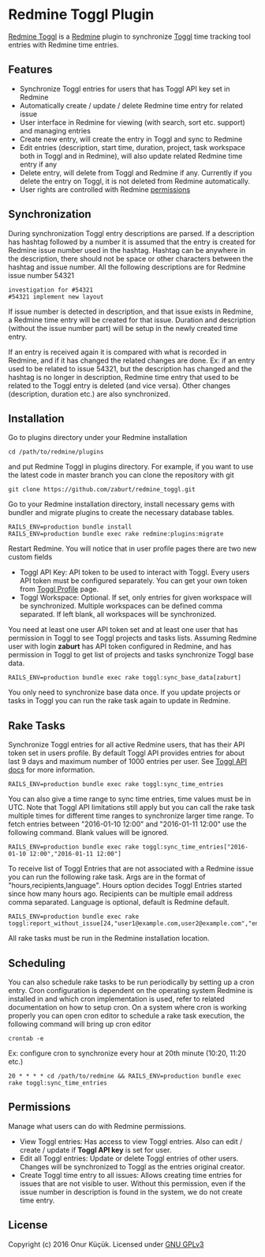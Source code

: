 
# Redmine Toggl Plugin

[Redmine Toggl](/) is a [Redmine](https://www.redmine.org) plugin to synchronize [Toggl](https://www.toggl.com) time tracking tool entries with Redmine time entries.


## Features

* Synchronize Toggl entries for users that has Toggl API key set in Redmine
* Automatically create / update / delete Redmine time entry for related issue
* User interface in Redmine for viewing (with search, sort etc. support) and managing entries
* Create new entry, will create the entry in Toggl and sync to Redmine
* Edit entries (description, start time, duration, project, task workspace both in Toggl and in Redmine), will also update related Redmine time entry if any
* Delete entry, will delete from Toggl and Redmine if any. Currently if you delete the entry on Toggl, it is not deleted from Redmine automatically.
* User rights are controlled with Redmine [permissions](#permissions)


## Synchronization

During synchronization Toggl entry descriptions are parsed. If a description has hashtag followed by a number it is assumed that the entry is
created for Redmine issue number used in the hashtag. Hashtag can be anywhere in the description, there should not be space or other characters
between the hashtag and issue number. All the following descriptions are for Redmine issue number 54321

    investigation for #54321
    #54321 implement new layout

If issue number is detected in description, and that issue exists in Redmine, a Redmine time entry will be created for that issue. Duration
and description (without the issue number part) will be setup in the newly created time entry.

If an entry is received again it is compared with what is recorded in Redmine, and if it has changed the related changes are done.
Ex: if an entry used to be related to issue 54321, but the description has changed and the hashtag is no longer in description,
Redmine time entry that used to be related to the Toggl entry is deleted (and vice versa). Other changes (description, duration etc.)
are also synchronized.


## Installation

Go to plugins directory under your Redmine installation

```
cd /path/to/redmine/plugins
```

and put Redmine Toggl in plugins directory. For example, if you want to use the latest code in master branch you can clone the repository with git

```
git clone https://github.com/zaburt/redmine_toggl.git
```

Go to your Redmine installation directory, install necessary gems with bundler and migrate plugins to create the necessary database tables.

```
RAILS_ENV=production bundle install
RAILS_ENV=production bundle exec rake redmine:plugins:migrate
```

Restart Redmine. You will notice that in user profile pages there are two new custom fields

* Toggl API Key: API token to be used to interact with Toggl. Every users API token must be configured separately. You can get your own token from [Toggl Profile](https://toggl.com/app/profile) page.
* Toggl Workspace: Optional. If set, only entries for given workspace will be synchronized. Multiple workspaces can be defined comma separated. If left blank, all workspaces will be synchronized.

You need at least one user API token set and at least one user that has permission in Toggl to see Toggl projects and tasks lists.
Assuming Redmine user with login **zaburt** has API token configured in Redmine, and has permission in Toggl to get list of projects and tasks
synchronize Toggl base data.

```
RAILS_ENV=production bundle exec rake toggl:sync_base_data[zaburt]
```

You only need to synchronize base data once. If you update projects or tasks in Toggl you can run the rake task again to update in Redmine.


## Rake Tasks

Synchronize Toggl entries for all active Redmine users, that has their API token set in users profile. By default Toggl API provides entries for about last 9 days
and maximum number of 1000 entries per user. See [Toggl API docs](https://github.com/toggl/toggl_api_docs/blob/master/chapters/time_entries.md#get-time-entries-started-in-a-specific-time-range)
for more information.

```
RAILS_ENV=production bundle exec rake toggl:sync_time_entries
```

You can also give a time range to sync time entries, time values must be in UTC. Note that Toggl API limitations still apply but you can call the rake task multiple times for different
time ranges to synchronize larger time range. To fetch entries between "2016-01-10 12:00" and "2016-01-11 12:00" use the following command. Blank values will be ignored.

```
RAILS_ENV=production bundle exec rake toggl:sync_time_entries["2016-01-10 12:00","2016-01-11 12:00"]
```

To receive list of Toggl Entries that are not associated with a Redmine issue you can run the following rake task. Args are in the format of "hours,recipients,language".
Hours option decides Toggl Entries started since how many hours ago. Recipients can be multiple email address comma separated. Language is optional, default is Redmine default.

```
RAILS_ENV=production bundle exec rake toggl:report_without_issue[24,"user1@example.com,user2@example.com","en"]
```

All rake tasks must be run in the Redmine installation location.


## Scheduling

You can also schedule rake tasks to be run periodically by setting up a cron entry. Cron configuration is dependent on
the operating system Redmine is installed in and which cron implementation is used, refer to related documentation on
how to setup cron. On a system where cron is working properly you can open cron editor to schedule
a rake task execution, the following command will bring up cron editor

```
crontab -e
```

Ex: configure cron to synchronize every hour at 20th minute (10:20, 11:20 etc.)

```
20 * * * * cd /path/to/redmine && RAILS_ENV=production bundle exec rake toggl:sync_time_entries
```


## Permissions

Manage what users can do with Redmine permissions.

* View Toggl entries: Has access to view Toggl entries. Also can edit / create / update if **Toggl API key** is set for user.
* Edit all Toggl entries: Update or delete Toggl entries of other users. Changes will be synchronized to Toggl as the entries original creator.
* Create Toggl time entry to all issues: Allows creating time entries for issues that are not visible to user. Without this permission, even if the issue number in description is found in the system, we do not create time entry.


## License

Copyright (c) 2016 Onur Küçük. Licensed under [GNU GPLv3](COPYING)


